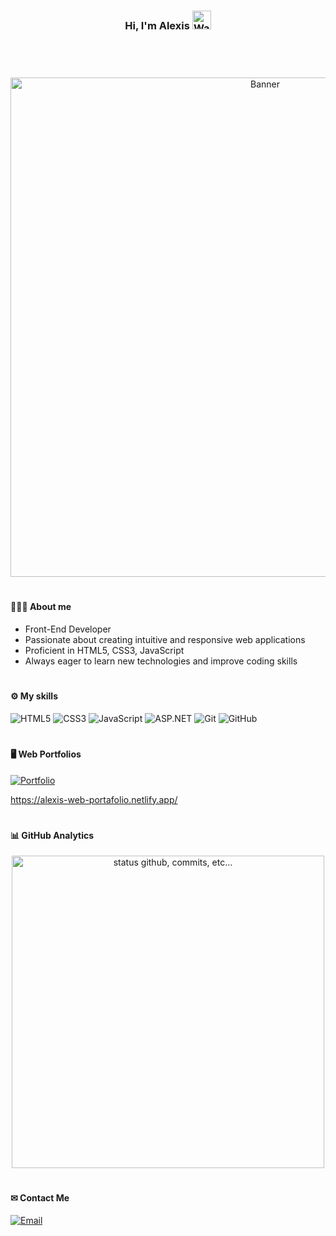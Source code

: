 <div align="center">
  <h3>Hi, I'm Alexis <img src="https://i.imgur.com/LKhaLwe.gif" alt="Waving Hand" width="30px"></h3>
</div>

#
<br>
<br>
<div align="center">
  <img src="https://i.imgur.com/rgXcomn.gif" alt="Banner" width="799px">
</div>

#

<h4>👨🏻‍💻 About me </h4>

<ul>
  <li>Front-End Developer</li>
  <li>Passionate about creating intuitive and responsive web applications</li>
  <li>Proficient in HTML5, CSS3, JavaScript</li>
  <li>Always eager to learn new technologies and improve coding skills</li>
</ul>

#

<h4>⚙️ My skills</h4>

![HTML5](https://img.shields.io/badge/HTML5-E34F26?style=for-the-badge&logo=html5&logoColor=white)
![CSS3](https://img.shields.io/badge/CSS3-1572B6?style=for-the-badge&logo=css3&logoColor=white)
![JavaScript](https://img.shields.io/badge/JavaScript-F7DF1E?style=for-the-badge&logo=javascript&logoColor=black)
![ASP.NET](https://img.shields.io/badge/ASP.NET-512BD4?style=for-the-badge&logo=dotnet&logoColor=white)
![Git](https://img.shields.io/badge/Git-F05032?style=for-the-badge&logo=git&logoColor=white)
![GitHub](https://img.shields.io/badge/GitHub-181717?style=for-the-badge&logo=github&logoColor=white)

#

<h4> 🖥 Web Portfolios</h4>

[![Portfolio](https://img.shields.io/badge/Portfolio-Web-%233D3DFF?style=for-the-badge&logoColor=white)]([https://tu-enlace-aqui.com](https://alexis-web-portafolio.netlify.app/)) 

https://alexis-web-portafolio.netlify.app/

#

<h4>📊 GitHub Analytics</h4>

<p align="center">
    <img alt="status github, commits, etc..." width="500px" src="https://github-readme-stats.vercel.app/api?username=AlexisELesteyme&count_private=true&show_icons=true&custom_title=Github&theme=algolia&bg_color=0,000000,130F40&layout=compact&border_radius=8" />
</p>

#

  <h4>✉ Contact Me</h4>

  [![Email](https://img.shields.io/badge/Email-alelesteyme1@gmail.com-%23D14836?style=for-the-badge&logo=gmail&logoColor=white)](mailto:alelesteyme1@gmail.com)

#
<!--
**AlexisELesteyme/AlexisELesteyme** is a ✨ _special_ ✨ repository because its `README.md` (this file) appears on your GitHub profile.

Here are some ideas to get you started:

- 🔭 I’m currently working on ...
- 🌱 I’m currently learning ...
- 👯 I’m looking to collaborate on ...
- 🤔 I’m looking for help with ...
- 💬 Ask me about ...
- 📫 How to reach me: ...
- 😄 Pronouns: ...
- ⚡ Fun fact: ...
-->
